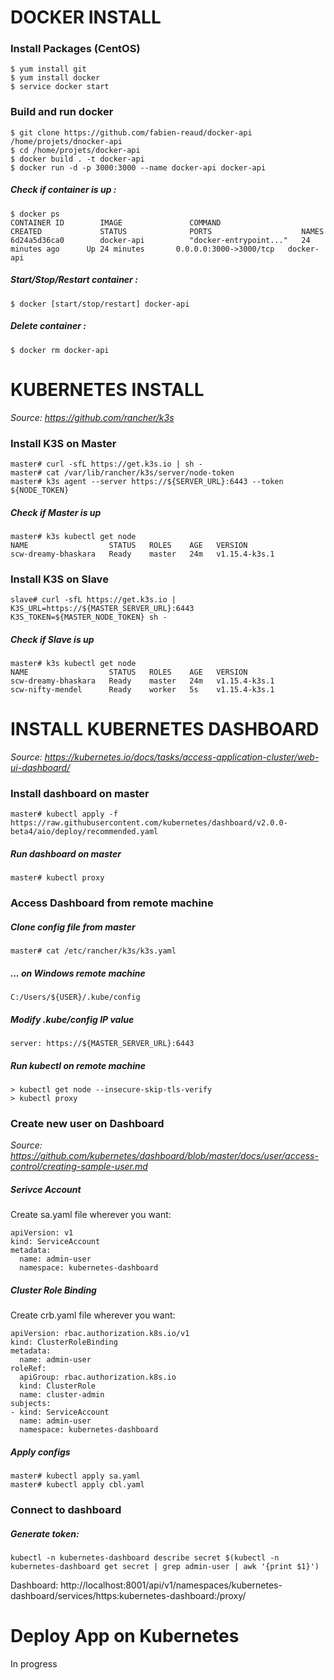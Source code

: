 
# DOCKER INSTALL

### Install Packages (CentOS)
```
$ yum install git
$ yum install docker
$ service docker start
```

### Build and run docker
```
$ git clone https://github.com/fabien-reaud/docker-api /home/projets/dnocker-api
$ cd /home/projets/docker-api
$ docker build . -t docker-api
$ docker run -d -p 3000:3000 --name docker-api docker-api
```

##### Check if container is up :
```  
$ docker ps  
CONTAINER ID        IMAGE               COMMAND                  CREATED             STATUS              PORTS                    NAMES  
6d24a5d36ca0        docker-api          "docker-entrypoint..."   24 minutes ago      Up 24 minutes       0.0.0.0:3000->3000/tcp   docker-api  
```  
  
##### Start/Stop/Restart container : 
```
$ docker [start/stop/restart] docker-api
```

##### Delete container :
```
$ docker rm docker-api
```

# KUBERNETES INSTALL

*Source: https://github.com/rancher/k3s*

### Install K3S on Master
```
master# curl -sfL https://get.k3s.io | sh -
master# cat /var/lib/rancher/k3s/server/node-token
master# k3s agent --server https://${SERVER_URL}:6443 --token ${NODE_TOKEN}
```

##### Check if Master is up
```
master# k3s kubectl get node
NAME                  STATUS   ROLES    AGE   VERSION
scw-dreamy-bhaskara   Ready    master   24m   v1.15.4-k3s.1
```

### Install K3S on Slave
```
slave# curl -sfL https://get.k3s.io | K3S_URL=https://${MASTER_SERVER_URL}:6443 K3S_TOKEN=${MASTER_NODE_TOKEN} sh -
```

##### Check if Slave is up
```
master# k3s kubectl get node
NAME                  STATUS   ROLES    AGE   VERSION
scw-dreamy-bhaskara   Ready    master   24m   v1.15.4-k3s.1
scw-nifty-mendel      Ready    worker   5s    v1.15.4-k3s.1
```

# INSTALL KUBERNETES DASHBOARD

*Source: https://kubernetes.io/docs/tasks/access-application-cluster/web-ui-dashboard/*

### Install dashboard on master
```
master# kubectl apply -f https://raw.githubusercontent.com/kubernetes/dashboard/v2.0.0-beta4/aio/deploy/recommended.yaml
```

##### Run dashboard on master
```
master# kubectl proxy
```

### Access Dashboard from remote machine

##### Clone config file from master
```
master# cat /etc/rancher/k3s/k3s.yaml
```

##### ... on Windows remote machine
```
C:/Users/${USER}/.kube/config
```

##### Modify .kube/config IP value
```
server: https://${MASTER_SERVER_URL}:6443
```

##### Run kubectl on remote machine
```
> kubectl get node --insecure-skip-tls-verify
> kubectl proxy
```

### Create new user on Dashboard
*Source: https://github.com/kubernetes/dashboard/blob/master/docs/user/access-control/creating-sample-user.md*

##### Serivce Account
Create sa.yaml file wherever you want:
```
apiVersion: v1
kind: ServiceAccount
metadata:
  name: admin-user
  namespace: kubernetes-dashboard
```

##### Cluster Role Binding
Create crb.yaml file wherever you want:
```
apiVersion: rbac.authorization.k8s.io/v1
kind: ClusterRoleBinding
metadata:
  name: admin-user
roleRef:
  apiGroup: rbac.authorization.k8s.io
  kind: ClusterRole
  name: cluster-admin
subjects:
- kind: ServiceAccount
  name: admin-user
  namespace: kubernetes-dashboard
```

##### Apply configs
```
master# kubectl apply sa.yaml
master# kubectl apply cbl.yaml
```

### Connect to dashboard

##### Generate token:
```
kubectl -n kubernetes-dashboard describe secret $(kubectl -n kubernetes-dashboard get secret | grep admin-user | awk '{print $1}')
```

Dashboard: http://localhost:8001/api/v1/namespaces/kubernetes-dashboard/services/https:kubernetes-dashboard:/proxy/

# Deploy App on Kubernetes

In progress